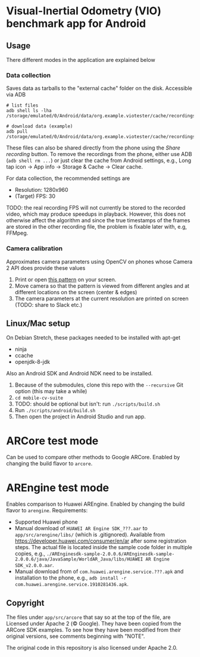# Visual-Inertial Odometry (VIO) benchmark app for Android

## Usage

There different modes in the application are explained below

### Data collection

Saves data as tarballs to the "external cache" folder on the disk. Accessible via ADB

    # list files
    adb shell ls -lha /storage/emulated/0/Android/data/org.example.viotester/cache/recordings

    # download data (example)
    adb pull /storage/emulated/0/Android/data/org.example.viotester/cache/recordings/20191031104043.tar

These files can also be shared directly from the phone using the _Share recording_ button.
To remove the recordings from the phone, either use ADB (`adb shell rm ...`)
or just clear the cache from Android settings, e.g.,
Long tap icon -> App info -> Storage & Cache -> Clear cache.

For data collection, the recommended settings are
 * Resolution: 1280x960
 * (Target) FPS: 30

TODO: the real recording FPS will not currently be stored to the recorded video,
which may produce speedups in playback. However, this does not otherwise affect the
algorithm and since the true timestamps of the frames are stored in the other recording file, the
problem is fixable later with, e.g, FFMpeg.

### Camera calibration

Approximates camera parameters using OpenCV on phones whose Camera 2 API does provide these values

 1. Print or open [this pattern](https://raw.githubusercontent.com/opencv/opencv/3.4/doc/acircles_pattern.png) on your screen.
 2. Move camera so that the pattern is viewed from different angles and at different locations on the screen (center & edges)
 3. The camera parameters at the current resolution are printed on screen (TODO: share to Slack etc.)

## Linux/Mac setup

On Debian Stretch, these packages needed to be installed with apt-get

 * ninja
 * ccache
 * openjdk-8-jdk

Also an Android SDK and Android NDK need to be installed.

1. Because of the submodules, clone this repo with the `--recursive` Git option (this may take a while)
2. `cd mobile-cv-suite`
3. TODO: should be optional but isn't: run `./scripts/build.sh`
4. Run `./scripts/android/build.sh`
5. Then open the project in Android Studio and run app.

# ARCore test mode

Can be used to compare other methods to Google ARCore.
Enabled by changing the build flavor to `arcore`.

# AREngine test mode

Enables comparison to Huawei AREngine. Enabled by changing the build flavor to `arengine`.
Requirements:
 * Supported Huawei phone
 * Manual download of `HUAWEI AR Engine SDK_???.aar` to `app/src/arengine/libs/` (which is .gitignored).
   Available from https://developer.huawei.com/consumer/en/ar after some registration steps. The
   actual file is located inside the sample code folder in multiple copies, e.g.,
   `./AREnginesdk-sample-2.0.0.6/AREnginesdk-sample-2.0.0.6/java/JavaSample/WorldAR_Java/libs/HUAWEI AR Engine SDK_v2.0.0.aar`.
 * Manual download from of `com.huawei.arengine.service.???.apk` and installation to the phone,
   e.g., `adb install -r com.huawei.arengine.service.1910281436.apk`.

## Copyright

The files under `app/src/arcore` that say so at the top of the file,
are Licensed under Apache 2 (&copy; Google). They have been copied from the ARCore SDK examples.
To see how they have been modified from their original versions, see comments beginning with "NOTE".

The original code in this repository is also licensed under Apache 2.0.